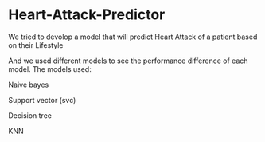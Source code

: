 # Heart-Attack-Predictor
We tried to devolop a model that will predict Heart Attack of a patient based on their Lifestyle

And we used different models to see the performance difference of each model.
The models used: 

Naive bayes

Support vector (svc)

Decision tree

KNN
